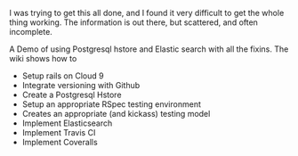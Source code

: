 I was trying to get this all done, and I found it very difficult to get the whole thing working. The information is out there, but scattered, and often incomplete.

A Demo of using Postgresql hstore and Elastic search with all the fixins. The wiki shows how to

* Setup rails on Cloud 9
* Integrate versioning with Github
* Create a Postgresql Hstore
* Setup an appropriate RSpec testing environment
* Creates an appropriate (and kickass) testing model
* Implement Elasticsearch
* Implement Travis CI
* Implement Coveralls

